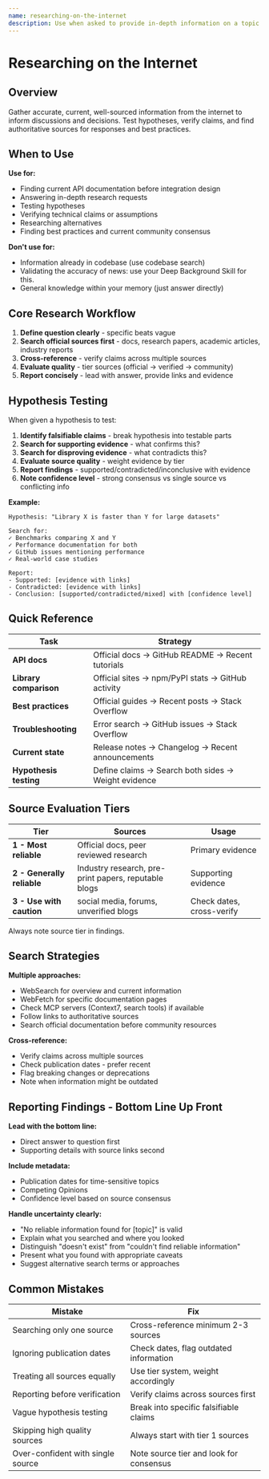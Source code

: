 ```yaml
---
name: researching-on-the-internet
description: Use when asked to provide in-depth information on a topic that requires external knowledge and when verifying assumptions before design decisions - gathers well-sourced, current information from the internet to inform discussions and decisions
---
```


# Researching on the Internet

## Overview

Gather accurate, current, well-sourced information from the internet to inform discussions and decisions. Test hypotheses, verify claims, and find authoritative sources for responses and best practices.

## When to Use

**Use for:**
- Finding current API documentation before integration design
- Answering in-depth research requests
- Testing hypotheses
- Verifying technical claims or assumptions
- Researching alternatives
- Finding best practices and current community consensus

**Don't use for:**
- Information already in codebase (use codebase search)
- Validating the accuracy of news: use your Deep Background Skill for this.
- General knowledge within your memory (just answer directly)

## Core Research Workflow

1. **Define question clearly** - specific beats vague
2. **Search official sources first** - docs, research papers, academic articles, industry reports
3. **Cross-reference** - verify claims across multiple sources
4. **Evaluate quality** - tier sources (official → verified → community)
5. **Report concisely** - lead with answer, provide links and evidence

## Hypothesis Testing

When given a hypothesis to test:

1. **Identify falsifiable claims** - break hypothesis into testable parts
2. **Search for supporting evidence** - what confirms this?
3. **Search for disproving evidence** - what contradicts this?
4. **Evaluate source quality** - weight evidence by tier
5. **Report findings** - supported/contradicted/inconclusive with evidence
6. **Note confidence level** - strong consensus vs single source vs conflicting info

**Example:**
```
Hypothesis: "Library X is faster than Y for large datasets"

Search for:
✓ Benchmarks comparing X and Y
✓ Performance documentation for both
✓ GitHub issues mentioning performance
✓ Real-world case studies

Report:
- Supported: [evidence with links]
- Contradicted: [evidence with links]
- Conclusion: [supported/contradicted/mixed] with [confidence level]
```

## Quick Reference

| Task | Strategy |
|------|----------|
| **API docs** | Official docs → GitHub README → Recent tutorials |
| **Library comparison** | Official sites → npm/PyPI stats → GitHub activity |
| **Best practices** | Official guides → Recent posts → Stack Overflow |
| **Troubleshooting** | Error search → GitHub issues → Stack Overflow |
| **Current state** | Release notes → Changelog → Recent announcements |
| **Hypothesis testing** | Define claims → Search both sides → Weight evidence |

## Source Evaluation Tiers

| Tier | Sources | Usage |
|------|---------|-------|
| **1 - Most reliable** | Official docs, peer reviewed research | Primary evidence |
| **2 - Generally reliable** | Industry research, pre-print papers, reputable blogs | Supporting evidence |
| **3 - Use with caution** | social media, forums, unverified blogs | Check dates, cross-verify |

Always note source tier in findings.

## Search Strategies

**Multiple approaches:**
- WebSearch for overview and current information
- WebFetch for specific documentation pages
- Check MCP servers (Context7, search tools) if available
- Follow links to authoritative sources
- Search official documentation before community resources

**Cross-reference:**
- Verify claims across multiple sources
- Check publication dates - prefer recent
- Flag breaking changes or deprecations
- Note when information might be outdated

## Reporting Findings - Bottom Line Up Front

**Lead with the bottom line:**
- Direct answer to question first
- Supporting details with source links second

**Include metadata:**
- Publication dates for time-sensitive topics
- Competing Opinions
- Confidence level based on source consensus

**Handle uncertainty clearly:**
- "No reliable information found for [topic]" is valid
- Explain what you searched and where you looked
- Distinguish "doesn't exist" from "couldn't find reliable information"
- Present what you found with appropriate caveats
- Suggest alternative search terms or approaches

## Common Mistakes

| Mistake | Fix |
|---------|-----|
| Searching only one source | Cross-reference minimum 2-3 sources |
| Ignoring publication dates | Check dates, flag outdated information |
| Treating all sources equally | Use tier system, weight accordingly |
| Reporting before verification | Verify claims across sources first |
| Vague hypothesis testing | Break into specific falsifiable claims |
| Skipping high quality sources | Always start with tier 1 sources |
| Over-confident with single source | Note source tier and look for consensus |
